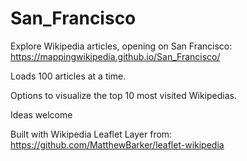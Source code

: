 # San_Francisco

Explore Wikipedia articles, opening on San Francisco: https://mappingwikipedia.github.io/San_Francisco/

Loads 100 articles at a time.

Options to visualize the top 10 most visited Wikipedias.

Ideas welcome

Built with Wikipedia Leaflet Layer from: https://github.com/MatthewBarker/leaflet-wikipedia

